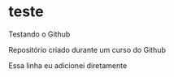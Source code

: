 # teste
 Testando o Github

 Repositório criado durante um curso do Github
 
 Essa linha eu adicionei diretamente
